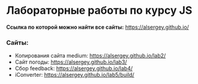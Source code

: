 # Лабораторные работы по курсу JS

**Ссылка по которой можно найти все сайты:** https://alsergey.github.io/

### Сайты:
- Копирования сайта medium: https://alsergey.github.io/lab2/
- Сайт погоды: https://alsergey.github.io/lab3/
- Сбор feedback: https://alsergey.github.io/lab4/
- iConverter: https://alsergey.github.io/lab5/build/
